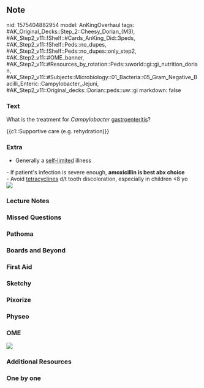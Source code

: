 ## Note
nid: 1575404882954
model: AnKingOverhaul
tags: #AK_Original_Decks::Step_2::Cheesy_Dorian_(M3), #AK_Step2_v11::!Shelf::#Cards_AnKing_Did::3peds, #AK_Step2_v11::!Shelf::Peds::no_dupes, #AK_Step2_v11::!Shelf::Peds::no_dupes::only_step2, #AK_Step2_v11::#OME_banner, #AK_Step2_v11::#Resources_by_rotation::Peds::uworld::gi::gi_nutrition_dorian, #AK_Step2_v11::#Subjects::Microbiology::01_Bacteria::05_Gram_Negative_Bacilli_Enteric::Campylobacter_Jejuni, #AK_Step2_v11::Original_decks::Dorian::peds::uw::gi
markdown: false

### Text
What is the treatment for <i>Campylobacter</i>
<u>gastroenteritis</u>?
<div>
  {{c1::Supportive care (e.g. rehydration)}}
</div>

### Extra
- Generally a <u>self-limited</u> illness
<div>
  - If patient's infection is severe enough, <b>amoxicillin is best
  abx choice</b>
</div>
<div>
  - Avoid <u>tetracyclines</u> d/t tooth discoloration, especially
  in children <8 yo
</div>
<div><img src="Screenshot%2012_3_2019%203_28_11%20PM.png"></div>

### Lecture Notes


### Missed Questions


### Pathoma


### Boards and Beyond


### First Aid


### Sketchy


### Pixorize


### Physeo


### OME
<div class="ome-widget">
  <a href="https://onlinemeded.org?ref=anki"><img src=
  "_OME_AnkiFlashcards_General_7.png"></a>
</div>

### Additional Resources


### One by one

